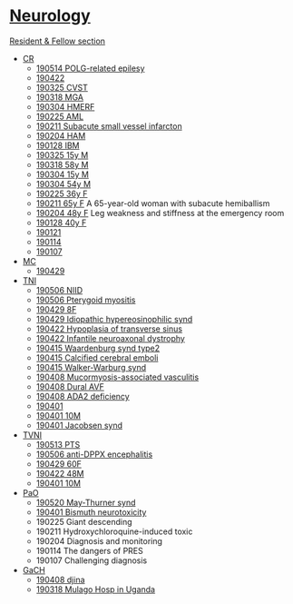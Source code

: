 <!--
Filename: 	index.md
Project: 	/Users/shume/Developer/physician/Neurol
Author: 	shumez <https://github.com/shumez>
Created: 	2019-04-04 11:33:2
Modified: 	2019-05-24 17:20:51
-----
Copyright (c) 2019 shumez
-->

# [Neurology][Neurol]

[Resident & Fellow section][RaFS]

* [CR]
	* [190514 POLG-related epilesy](CR/2019-05-14_29F.md)
	* [190422 ](CR/2019-04-22_71M.md)
	* [190325 CVST](CR/2019-03-25_15M.md)
	* [190318 MGA](CR/2019-03-18_58M.md)
	* [190304 HMERF](CR/2019-03-04_54M.md)
	* [190225 AML](CR/2019-02-25_36F.md)
	* [190211 Subacute small vessel infarcton](CR/2019-02-11_65F.md)
	* [190204 HAM](CR/2019-02-04_48F.md)
	* [190128 IBM](CR/2019-01-28_40F.md)
	* [190325 15y M](CR/2019-03-25_15M.md)
	* [190318 58y M](CR/2019-03-18_58M.md)
	* [190304 15y M](CR/2019-03-04_15M.md)
	* [190304 54y M](CR/2019-03-04_54M.md)
	* [190225 36y F](CR/2019-02-25_36F.md)
	* [190211 65y F](CR/2019-02-11_65F.md) A 65-year-old woman with subacute hemiballism
	* [190204 48y F](CR/2019-02-04_48F.md) Leg weakness and stiffness at the emergency room
	* [190128 40y F](CR/2019-01-28_40F.md)
	* [190121](CR/2019-01-21.md)
	* [190114](CR/2019-01-14.md)
	* [190107](CR/2019-01-07.md)
* [MC]
	* [190429 ](MC/2019-04-29_23M.md)
* [TNI]
	* [190506 NIID](TNI/2019-05-06_66F.md)
	* [190506 Pterygoid myositis](TNI/2019-05-06_51F.md)
	* [190429 8F](TNI/2019-04-29_08F.md)
	* [190429 Idiopathic hypereosinophilic synd](TNI/2019-04-29_56F.md)
	* [190422 Hypoplasia of transverse sinus](TNI/2019-04-22_23F.md)
	* [190422 Infantile neuroaxonal dystrophy](TNI/2019-04-22_02M.md)
	* [190415 Waardenburg synd type2](TNI/2019-04-15_05M.md)
	* [190415 Calcified cerebral emboli](TNI/2019-04-15_75F.md)
	* [190415 Walker-Warburg synd](TNI/2019-04-15_25F.md)
	* [190408 Mucormyosis-associated vasculitis](TNI/2019-04-08_54F.md)
	* [190408 Dural AVF](TNI/2019-04-08_39M.md)
	* [190408 ADA2 deficiency](TNI/2019-04-08_14M.md)
	* [190401 ](TNI/2019-04-01.md)
	* [190401 10M](TNI/2019-04-01_10M.md)
	* [190401 Jacobsen synd](TNI/2019-04-01_08mM.md)
* [TVNI]
	* [190513 PTS](TVNI/2019-05-13_43F.md)
	* [190506 anti-DPPX encephalitis](TVNI/2019-05-06_49M.md)
	* [190429 60F](TVNI/2019-04-29_60F.md)
	* [190422 48M](TVNI/2019-04-22_48M.md)
	* [190401 10M](TVNI/2019-04-01_10M.md)
* [PaO]
	* [190520 May-Thurner synd](PaO/2019-05-20_35F.md)
	* [190401 Bismuth neurotoxicity](PaO/2019-04-01_53F.md)
	* 190225 Giant descending
	* 190211 Hydroxychloroquine-induced toxic
	* 190204 Diagnosis and monitoring
	* 190114 The dangers of PRES
	* 190107 Challenging diagnosis
* [GaCH]
	* [190408 djina](GaCH/2019-04-08.md)
	* [190318 Mulago Hosp in Uganda](GaCH/2019-03-18.md)
		
<!--
* 2019-01-07 Leigh-like feature
* 2019-01-07 A 20-year-old
* 2019-01-14 CRAO and silent brain
* 2019-01-21 MT-TL1 mutation
* 2019-01-21 Cerebral inception
* 2019-01-28 Kearns-Sayre
* 2019-01-28 Facial swelling and intracerebral 
* 2019-02-04 An imaging clue
* 2019-02-04 Acute stroke captured
* 2019-02-11 Severe spasms resembling
* 2019-02-11 Greater occipital
* 2019-02-18 MRI findings
* 2019-02-18 Horizontal gaze
* 2019-02-25 Mirror therapy
* 2019-02-25 Transient mutism
* 2019-03-04 Migrating sparganum
* 2019-03-04 Cerebrospinal fluid
* 2019-03-11 Stroke presenting
* 2019-03-11 An unusual case
* 2019-03-18 Neuromyopathy in 
* 2019-03-18 INtracranial
* 2019-03-25 Scleral
* 2019-03-25 Raccoon eye
-->

	


[Neurol]: https://www.neurology.org/search/jcode%3Aneurology%7C%7Cneurclinpract%7C%7Cnng%7C%7Cnnn%20sort%3Apublication-date%20toc_section%3AResident%20and%20Fellow%20Section%7C%7C%20Resident%20%26%20Fellow%20Section?see_more_page=1&see_more_page_title=
[RaFS]: https://www.neurology.org/search/jcode%3Aneurology%7C%7Cneurclinpract%7C%7Cnng%7C%7Cnnn%20sort%3Apublication-date%20toc_section%3AResident%20and%20Fellow%20Section%7C%7C%20Resident%20%26%20Fellow%20Section?see_more_page=1&see_more_page_title=
[CR]: CR
[MC]: MC
[TNI]: TNI
[TVNI]: TVNI
[PaO]: PaO
[GaCH]: GaCH


<!-- <style type="text/css">
	img{width: 50%; float: right;}
</style> -->